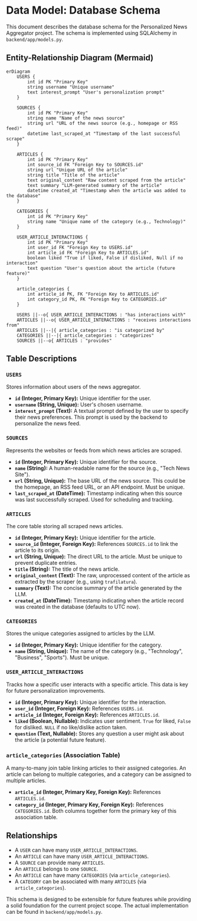 # Data Model: Database Schema

This document describes the database schema for the Personalized News Aggregator project. The schema is implemented using SQLAlchemy in `backend/app/models.py`.

## Entity-Relationship Diagram (Mermaid)

```mermaid
erDiagram
    USERS {
        int id PK "Primary Key"
        string username "Unique username"
        text interest_prompt "User's personalization prompt"
    }

    SOURCES {
        int id PK "Primary Key"
        string name "Name of the news source"
        string url "URL of the news source (e.g., homepage or RSS feed)"
        datetime last_scraped_at "Timestamp of the last successful scrape"
    }

    ARTICLES {
        int id PK "Primary Key"
        int source_id FK "Foreign Key to SOURCES.id"
        string url "Unique URL of the article"
        string title "Title of the article"
        text original_content "Raw content scraped from the article"
        text summary "LLM-generated summary of the article"
        datetime created_at "Timestamp when the article was added to the database"
    }

    CATEGORIES {
        int id PK "Primary Key"
        string name "Unique name of the category (e.g., Technology)"
    }

    USER_ARTICLE_INTERACTIONS {
        int id PK "Primary Key"
        int user_id FK "Foreign Key to USERS.id"
        int article_id FK "Foreign Key to ARTICLES.id"
        boolean liked "True if liked, False if disliked, Null if no interaction"
        text question "User's question about the article (future feature)"
    }

    article_categories {
        int article_id PK, FK "Foreign Key to ARTICLES.id"
        int category_id PK, FK "Foreign Key to CATEGORIES.id"
    }

    USERS ||--o{ USER_ARTICLE_INTERACTIONS : "has interactions with"
    ARTICLES ||--o{ USER_ARTICLE_INTERACTIONS : "receives interactions from"
    ARTICLES ||--|{ article_categories : "is categorized by"
    CATEGORIES ||--|{ article_categories : "categorizes"
    SOURCES ||--o{ ARTICLES : "provides"

```

## Table Descriptions

### `USERS`
Stores information about users of the news aggregator.
*   **`id` (Integer, Primary Key):** Unique identifier for the user.
*   **`username` (String, Unique):** User's chosen username.
*   **`interest_prompt` (Text):** A textual prompt defined by the user to specify their news preferences. This prompt is used by the backend to personalize the news feed.

### `SOURCES`
Represents the websites or feeds from which news articles are scraped.
*   **`id` (Integer, Primary Key):** Unique identifier for the source.
*   **`name` (String):** A human-readable name for the source (e.g., "Tech News Site").
*   **`url` (String, Unique):** The base URL of the news source. This could be the homepage, an RSS feed URL, or an API endpoint. Must be unique.
*   **`last_scraped_at` (DateTime):** Timestamp indicating when this source was last successfully scraped. Used for scheduling and tracking.

### `ARTICLES`
The core table storing all scraped news articles.
*   **`id` (Integer, Primary Key):** Unique identifier for the article.
*   **`source_id` (Integer, Foreign Key):** References `SOURCES.id` to link the article to its origin.
*   **`url` (String, Unique):** The direct URL to the article. Must be unique to prevent duplicate entries.
*   **`title` (String):** The title of the news article.
*   **`original_content` (Text):** The raw, unprocessed content of the article as extracted by the scraper (e.g., using `trafilatura`).
*   **`summary` (Text):** The concise summary of the article generated by the LLM.
*   **`created_at` (DateTime):** Timestamp indicating when the article record was created in the database (defaults to UTC now).

### `CATEGORIES`
Stores the unique categories assigned to articles by the LLM.
*   **`id` (Integer, Primary Key):** Unique identifier for the category.
*   **`name` (String, Unique):** The name of the category (e.g., "Technology", "Business", "Sports"). Must be unique.

### `USER_ARTICLE_INTERACTIONS`
Tracks how a specific user interacts with a specific article. This data is key for future personalization improvements.
*   **`id` (Integer, Primary Key):** Unique identifier for the interaction.
*   **`user_id` (Integer, Foreign Key):** References `USERS.id`.
*   **`article_id` (Integer, Foreign Key):** References `ARTICLES.id`.
*   **`liked` (Boolean, Nullable):** Indicates user sentiment. `True` for liked, `False` for disliked. `NULL` if no like/dislike action taken.
*   **`question` (Text, Nullable):** Stores any question a user might ask about the article (a potential future feature).

### `article_categories` (Association Table)
A many-to-many join table linking articles to their assigned categories. An article can belong to multiple categories, and a category can be assigned to multiple articles.
*   **`article_id` (Integer, Primary Key, Foreign Key):** References `ARTICLES.id`.
*   **`category_id` (Integer, Primary Key, Foreign Key):** References `CATEGORIES.id`.
    Both columns together form the primary key of this association table.

## Relationships

*   A `USER` can have many `USER_ARTICLE_INTERACTIONS`.
*   An `ARTICLE` can have many `USER_ARTICLE_INTERACTIONS`.
*   A `SOURCE` can provide many `ARTICLES`.
*   An `ARTICLE` belongs to one `SOURCE`.
*   An `ARTICLE` can have many `CATEGORIES` (via `article_categories`).
*   A `CATEGORY` can be associated with many `ARTICLES` (via `article_categories`).

This schema is designed to be extensible for future features while providing a solid foundation for the current project scope. The actual implementation can be found in `backend/app/models.py`.
